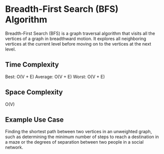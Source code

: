 # Breadth-First Search (BFS) Algorithm

Breadth-First Search (BFS) is a graph traversal algorithm that visits all the vertices of a graph in breadthward motion. It explores all neighboring vertices at the current level before moving on to the vertices at the next level.

## Time Complexity

Best: O(V + E)
Average: O(V + E)
Worst: O(V + E)

## Space Complexity

O(V)

## Example Use Case

Finding the shortest path between two vertices in an unweighted graph, such as determining the minimum number of steps to reach a destination in a maze or the degrees of separation between two people in a social network.
